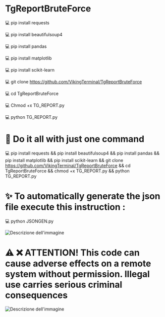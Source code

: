 # TgReportBruteForce
💻 pip install requests

💻 pip install beautifulsoup4

💻 pip install pandas

💻 pip install matplotlib

💻 pip install scikit-learn

💻 git clone https://github.com/VikingTerminal/TgReportBruteForce

💻 cd TgReportBruteForce

💻 Chmod +x TG_REPORT.py

💻 python TG_REPORT.py

# 🌟 Do it all with just one command
💻 pip install requests && pip install beautifulsoup4 && pip install pandas && pip install matplotlib && pip install scikit-learn && git clone https://github.com/VikingTerminal/TgReportBruteForce && cd TgReportBruteForce && chmod +x TG_REPORT.py && python TG_REPORT.py

# ✨ To automatically generate the json file execute this instruction :
💻 python JSONGEN.py

![Descrizione dell'immagine](https://thumb.ac-illust.com/31/31cb1dad1e35351a2c9a3c608a1a9a06_t.jpeg)

# ⚠️ ❌ ATTENTION! This code can cause adverse effects on a remote system without permission. Illegal use carries serious criminal consequences

![Descrizione dell'immagine](https://thumb.ac-illust.com/31/31cb1dad1e35351a2c9a3c608a1a9a06_t.jpeg)